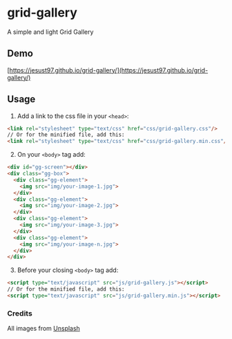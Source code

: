 # grid-gallery

A simple and light Grid Gallery

## Demo

[https://jesust97.github.io/grid-gallery/](https://jesust97.github.io/grid-gallery/)

## Usage

1) Add a link to the css file in your `<head>`:

```html
<link rel="stylesheet" type="text/css" href="css/grid-gallery.css"/>
// Or for the minified file, add this:
<link rel="stylesheet" type="text/css" href="css/grid-gallery.min.css"/>
```
2) On your ```<body>``` tag add:
```html
<div id="gg-screen"></div>
<div class="gg-box">
  <div class="gg-element">
    <img src="img/your-image-1.jpg">
  </div>
  <div class="gg-element">
    <img src="img/your-image-2.jpg">
  </div>
  <div class="gg-element">
    <img src="img/your-image-3.jpg">
  </div>
  <div class="gg-element">
    <img src="img/your-image-n.jpg">
  </div>
</div>
```

3) Before your closing ```<body>``` tag add:

```html
<script type="text/javascript" src="js/grid-gallery.js"></script>
// Or for the minified file, add this:
<script type="text/javascript" src="js/grid-gallery.min.js"></script>
```

### Credits

All images from [Unsplash](https://www.unsplash.com)
